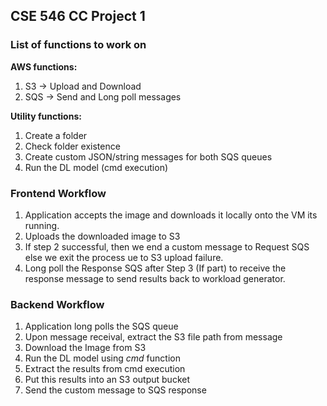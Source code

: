 ## CSE 546 CC Project 1

### List of functions to work on
**AWS functions:**

1. S3 -> Upload and Download 
2. SQS -> Send and Long poll messages

**Utility functions:** 
1. Create a folder
2. Check folder existence
3. Create custom JSON/string messages for both SQS queues
4. Run the DL model (cmd execution)


### Frontend Workflow
1. Application accepts the image and downloads it locally onto the VM its running. 
2. Uploads the downloaded image to S3 
3. If step 2 successful, then we end a custom message to Request SQS else we exit the process ue to S3 upload failure.
4. Long poll the Response SQS after Step 3 (If part) to receive the response message to send results back to workload generator.


### Backend Workflow
1. Application long polls the SQS queue 
2. Upon message receival, extract the S3 file path from message
3. Download the Image from S3
4. Run the DL model using _cmd_ function
5. Extract the results from cmd execution
6. Put this results into an S3 output bucket
7. Send the custom message to SQS response
 



